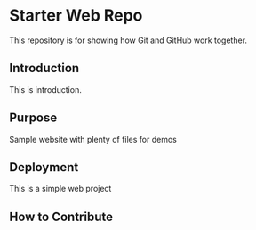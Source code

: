 # Starter Web Repo

This repository is for showing how Git and GitHub work together. 

## Introduction

This is introduction.

## Purpose

Sample website with plenty of files for demos

## Deployment
This is a simple web project

## How to Contribute 
